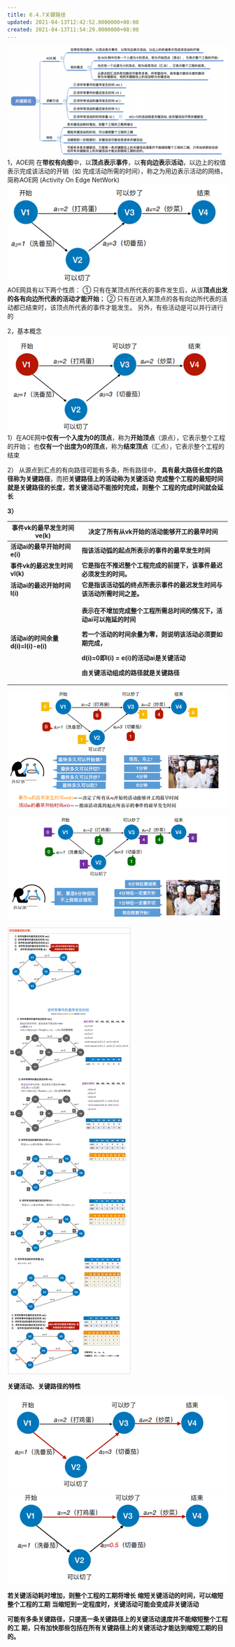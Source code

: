 ```yaml
---
title: 6.4.7关键路径
updated: 2021-04-13T12:42:52.0000000+08:00
created: 2021-04-13T11:54:29.0000000+08:00
---
```


![image1](../../assets/4c909d122a214eeb845d327cd8e51357.png)
1，AOE网
在**带权有向图**中，以**顶点表示事件**，以**有向边表示活动**，以边上的权值表示完成该活动的开销（如
完成活动所需的时间），称之为⽤边表示活动的⽹络，简称AOE⽹ (Activity On Edge NetWork)
![image2](../../assets/b6365461f7334d79a95949bacca3f5a5.png)
AOE⽹具有以下两个性质：
① 只有在某顶点所代表的事件发⽣后，从该**顶点出发的各有向边所代表的活动才能开始**；
② 只有在进⼊某顶点的各有向边所代表的活动都已结束时，该顶点所代表的事件才能发⽣。
另外，有些活动是可以并⾏进⾏的

2，基本概念
![image3](../../assets/7726e994b72b4b68bd175b35c322be3f.png)
1）在AOE⽹中**仅有⼀个⼊度为0的顶点**，称为**开始顶点**（源点），它表示整个⼯程的开始；
也**仅有⼀个出度为0的顶点**，称为**结束顶点**（汇点），它表示整个⼯程的结束

2）
从源点到汇点的有向路径可能有多条，所有路径中，
**具有最⼤路径⻓度的路径称为关键路径**，⽽把**关键路径上的活动称为关键活动**
**完成整个⼯程的最短时间就是关键路径的⻓度，若关键活动不能按时完成，则整个**
**⼯程的完成时间就会延⻓**

**3）**
<table>
<colgroup>
<col style="width: 32%" />
<col style="width: 67%" />
</colgroup>
<thead>
<tr class="header">
<th><strong>事件vk的最早发⽣时间ve(k)</strong></th>
<th><strong>决定了所有从vk开始的活动能够开⼯的最早时间</strong></th>
</tr>
</thead>
<tbody>
<tr class="odd">
<td><strong>活动ai的最早开始时间e(i)</strong></td>
<td><strong>指该活动弧的起点所表⽰的事件的最早发⽣时间</strong></td>
</tr>
<tr class="even">
<td><strong>事件vk的最迟发⽣时间vl(k)</strong></td>
<td><strong>它是指在不推迟整个⼯程完成的前提下，该事件最迟必须发⽣的时间。</strong></td>
</tr>
<tr class="odd">
<td><strong>活动ai的最迟开始时间l(i)</strong></td>
<td><strong>它是指该活动弧的终点所表示事件的最迟发⽣时间与该活动所需时间之差。</strong></td>
</tr>
<tr class="even">
<td><strong>活动ai的时间余量d(i)=l(i)-e(i)</strong></td>
<td><p><strong>表⽰在不增加完成整个⼯程所需总时间的情况下，活动ai可以拖延的时间</strong></p>
<p><strong>若⼀个活动的时间余量为零，则说明该活动必须要如期完成，</strong></p>
<p><strong>d(i)=0即l(i) = e(i)的活动ai是关键活动</strong></p>
<p><strong>由关键活动组成的路径就是关键路径</strong></p></td>
</tr>
</tbody>
</table>

![image4](../../assets/62674ad328d34568ab2cdc36ead47154.png)

![image5](../../assets/d7d32cd5e0ce4841a49677af4975cbf0.png)

![image-20240129115611671]( assets\image-20240129115611671.png)


**关键活动、关键路径的特性**

![image13]( assets\60bf97a4a8ce4abb813dcaa98baa24f4.png)
![image14]( assets\797df09738b2457cbf0058eb0960222a.png)

**若关键活动耗时增加，则整个⼯程的⼯期将增⻓**
**缩短关键活动的时间，可以缩短整个⼯程的⼯期**
**当缩短到⼀定程度时，关键活动可能会变成⾮关键活动**

**可能有多条关键路径，只提⾼⼀条关键路径上的关键活动速度并不能缩短整个⼯程的⼯**
**期，只有加快那些包括在所有关键路径上的关键活动才能达到缩短⼯期的⽬的。**
